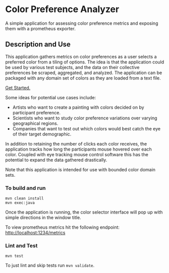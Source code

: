 # Color Preference Analyzer
A simple application for assessing color preference metrics and exposing them with a prometheus exporter.

## Description and Use
This application gathers metrics on color preferences as a user selects a preferred color from a tiling of options.
The idea is that the application could be used by various test subjects, and the data on their collective preferences
be scraped, aggregated, and analyzed.  The application can be packaged with any domain set of colors as they are
loaded from a text file.

[Get Started.](#To-build-and-run)

Some ideas for potential use cases include:
- Artists who want to create a painting with colors decided on by participant preference.
- Scientists who want to study color preference variations over varying geographical regions.
- Companies that want to test out which colors would best catch the eye of their target demographic.

In addition to retaining the number of clicks each color receives, the application tracks how long the participants
mouse hovered over each color.  Coupled with eye tracking mouse control software this has the potential to expand 
the data gathered drastically.

Note that this application is intended for use with bounded color domain sets.

### To build and run
`mvn clean install`  
`mvn exec:java`

Once the application is running, the color selector interface will pop up with simple directions in the window title.

To view prometheus metrics hit the following endpoint:
[http://localhost:1234/metrics](http://localhost:1234/metrics)

### Lint and Test
`mvn test`

To just lint and skip tests run `mvn validate`.
